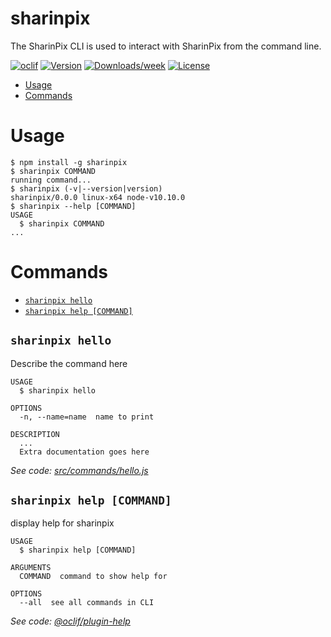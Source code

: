 sharinpix
=========

The SharinPix CLI is used to interact with SharinPix from the command line.

[![oclif](https://img.shields.io/badge/cli-oclif-brightgreen.svg)](https://oclif.io)
[![Version](https://img.shields.io/npm/v/sharinpix.svg)](https://npmjs.org/package/sharinpix)
[![Downloads/week](https://img.shields.io/npm/dw/sharinpix.svg)](https://npmjs.org/package/sharinpix)
[![License](https://img.shields.io/npm/l/sharinpix.svg)](https://github.com/SharinPix/sharinpix-cli/blob/master/package.json)

<!-- toc -->
* [Usage](#usage)
* [Commands](#commands)
<!-- tocstop -->
# Usage
<!-- usage -->
```sh-session
$ npm install -g sharinpix
$ sharinpix COMMAND
running command...
$ sharinpix (-v|--version|version)
sharinpix/0.0.0 linux-x64 node-v10.10.0
$ sharinpix --help [COMMAND]
USAGE
  $ sharinpix COMMAND
...
```
<!-- usagestop -->
# Commands
<!-- commands -->
* [`sharinpix hello`](#sharinpix-hello)
* [`sharinpix help [COMMAND]`](#sharinpix-help-command)

## `sharinpix hello`

Describe the command here

```
USAGE
  $ sharinpix hello

OPTIONS
  -n, --name=name  name to print

DESCRIPTION
  ...
  Extra documentation goes here
```

_See code: [src/commands/hello.js](https://github.com/SharinPix/sharinpix-cli/blob/v0.0.0/src/commands/hello.js)_

## `sharinpix help [COMMAND]`

display help for sharinpix

```
USAGE
  $ sharinpix help [COMMAND]

ARGUMENTS
  COMMAND  command to show help for

OPTIONS
  --all  see all commands in CLI
```

_See code: [@oclif/plugin-help](https://github.com/oclif/plugin-help/blob/v2.1.2/src/commands/help.ts)_
<!-- commandsstop -->
